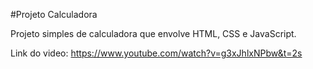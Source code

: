 #Projeto Calculadora

Projeto simples de calculadora que envolve HTML, CSS e JavaScript.

Link do video: https://www.youtube.com/watch?v=g3xJhlxNPbw&t=2s